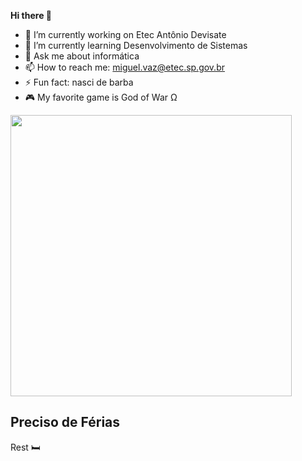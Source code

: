   **Hi there 👋**
- 🔭 I’m currently working on Etec Antônio Devisate 
- 🌱 I’m currently learning Desenvolvimento de Sistemas
- 💬 Ask me about informática
- 📫 How to reach me: miguel.vaz@etec.sp.gov.br
- ⚡ Fun fact: nasci de barba
- 🎮 My favorite game is God of War Ω
<img src="https://user-images.githubusercontent.com/86430051/123798624-c0343e80-d8bd-11eb-9998-0a9d5cf4ebe5.jpg" width="450">

## Preciso de Férias 
Rest 🛏️

<!--
**MigVazEtec/MigVazEtec** is a ✨ _special_ ✨ repository because its `README.md` (this file) appears on your GitHub profile.

Here are some ideas to get you started:
 
- 👯 I’m looking to collaborate on ...
- 🤔 I’m looking for help with ...
- 😄 Pronouns: ...
-->
